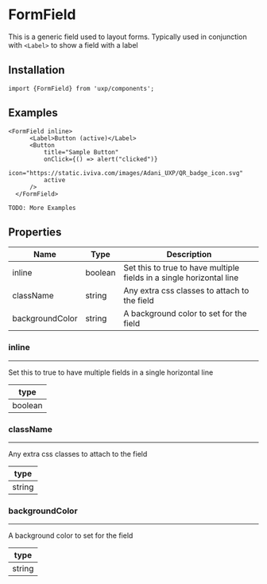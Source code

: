 # FormField




This is a generic field used to layout forms. Typically used in conjunction with `<Label>` to show a field with a label



## Installation



```tsx
import {FormField} from 'uxp/components';
```

## Examples



```tsx
<FormField inline>
      <Label>Button (active)</Label>
      <Button
          title="Sample Button"
          onClick={() => alert("clicked")}
          icon="https://static.iviva.com/images/Adani_UXP/QR_badge_icon.svg"
          active
      />
  </FormField>
```



```tsx
TODO: More Examples
```

## Properties

|Name|Type|Description|
|-|-|-|
|inline|boolean|Set this to true to have multiple fields in a single horizontal line |
|className|string|Any extra css classes to attach to the field |
|backgroundColor|string|A background color to set for the field |
### inline



---



Set this to true to have multiple fields in a single horizontal line


|type|
|-|
|boolean|
### className



---



Any extra css classes to attach to the field


|type|
|-|
|string|
### backgroundColor



---



A background color to set for the field


|type|
|-|
|string|
